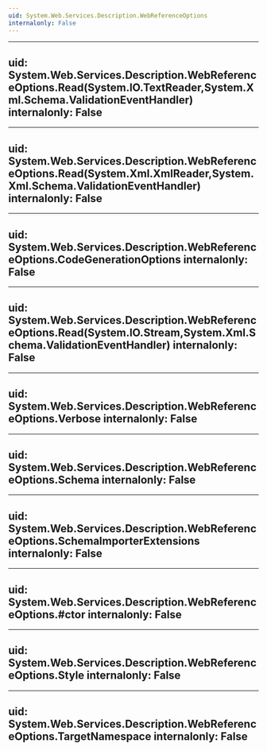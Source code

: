 ```yaml
---
uid: System.Web.Services.Description.WebReferenceOptions
internalonly: False
---
```


---
uid: System.Web.Services.Description.WebReferenceOptions.Read(System.IO.TextReader,System.Xml.Schema.ValidationEventHandler)
internalonly: False
---

---
uid: System.Web.Services.Description.WebReferenceOptions.Read(System.Xml.XmlReader,System.Xml.Schema.ValidationEventHandler)
internalonly: False
---

---
uid: System.Web.Services.Description.WebReferenceOptions.CodeGenerationOptions
internalonly: False
---

---
uid: System.Web.Services.Description.WebReferenceOptions.Read(System.IO.Stream,System.Xml.Schema.ValidationEventHandler)
internalonly: False
---

---
uid: System.Web.Services.Description.WebReferenceOptions.Verbose
internalonly: False
---

---
uid: System.Web.Services.Description.WebReferenceOptions.Schema
internalonly: False
---

---
uid: System.Web.Services.Description.WebReferenceOptions.SchemaImporterExtensions
internalonly: False
---

---
uid: System.Web.Services.Description.WebReferenceOptions.#ctor
internalonly: False
---

---
uid: System.Web.Services.Description.WebReferenceOptions.Style
internalonly: False
---

---
uid: System.Web.Services.Description.WebReferenceOptions.TargetNamespace
internalonly: False
---
